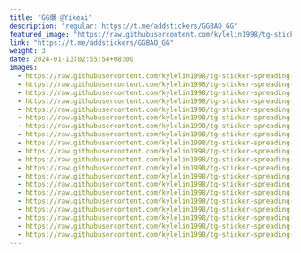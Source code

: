 ```yaml
---
title: "GG爆 @Yikeai"
description: "regular: https://t.me/addstickers/GGBAO_GG"
featured_image: "https://raw.githubusercontent.com/kylelin1998/tg-sticker-spreading-worldwide-images/main/img/0cf24d9b-cdce-41e9-a917-d1562f067f3d.jpg"
link: "https://t.me/addstickers/GGBAO_GG"
weight: 3
date: 2024-01-13T02:55:54+08:00
images:
  - https://raw.githubusercontent.com/kylelin1998/tg-sticker-spreading-worldwide-images/main/img/0cf24d9b-cdce-41e9-a917-d1562f067f3d.jpg
  - https://raw.githubusercontent.com/kylelin1998/tg-sticker-spreading-worldwide-images/main/img/84bb682b-fa23-465e-ad91-9683909d5410.jpg
  - https://raw.githubusercontent.com/kylelin1998/tg-sticker-spreading-worldwide-images/main/img/0b055a8f-81d9-439d-82d4-80b6a3ebc078.jpg
  - https://raw.githubusercontent.com/kylelin1998/tg-sticker-spreading-worldwide-images/main/img/c5ce89c2-fe26-4544-aa6d-90a23cbe4ac5.jpg
  - https://raw.githubusercontent.com/kylelin1998/tg-sticker-spreading-worldwide-images/main/img/873f2c18-4586-42ac-8fff-8bd6aacabaeb.jpg
  - https://raw.githubusercontent.com/kylelin1998/tg-sticker-spreading-worldwide-images/main/img/bf6405a1-8fcc-440c-a18d-71ec40f4f6f4.jpg
  - https://raw.githubusercontent.com/kylelin1998/tg-sticker-spreading-worldwide-images/main/img/aa51d18f-f6f0-4729-adc7-fa93625192aa.jpg
  - https://raw.githubusercontent.com/kylelin1998/tg-sticker-spreading-worldwide-images/main/img/61e4a4a0-685a-428b-8ba5-f761ca2b6c2b.jpg
  - https://raw.githubusercontent.com/kylelin1998/tg-sticker-spreading-worldwide-images/main/img/eef24c63-6b92-49f6-aefe-69aed55aafbb.jpg
  - https://raw.githubusercontent.com/kylelin1998/tg-sticker-spreading-worldwide-images/main/img/85926f40-b160-43bb-b729-93c6471b5bd0.jpg
  - https://raw.githubusercontent.com/kylelin1998/tg-sticker-spreading-worldwide-images/main/img/b5a04b62-1398-479c-81d0-eff5349f931a.jpg
  - https://raw.githubusercontent.com/kylelin1998/tg-sticker-spreading-worldwide-images/main/img/9ee7dc47-32c4-44b1-9fe6-a0c856c45b55.jpg
  - https://raw.githubusercontent.com/kylelin1998/tg-sticker-spreading-worldwide-images/main/img/a6cff3a6-72bc-4524-a8e7-fa1513606c08.jpg
  - https://raw.githubusercontent.com/kylelin1998/tg-sticker-spreading-worldwide-images/main/img/a6579eec-92b5-40ad-bfc4-64c5167b00de.jpg
  - https://raw.githubusercontent.com/kylelin1998/tg-sticker-spreading-worldwide-images/main/img/e34f7354-6f2c-4879-ae06-339aca9cd9e0.jpg
  - https://raw.githubusercontent.com/kylelin1998/tg-sticker-spreading-worldwide-images/main/img/bb0fad6e-18e9-4c0d-9e14-dd710142ca56.jpg
  - https://raw.githubusercontent.com/kylelin1998/tg-sticker-spreading-worldwide-images/main/img/a79a1e3a-ee3e-4d7e-a8a0-4dcebed193f2.jpg
  - https://raw.githubusercontent.com/kylelin1998/tg-sticker-spreading-worldwide-images/main/img/a494e4e1-2f84-4109-86dc-71a558edae22.jpg
  - https://raw.githubusercontent.com/kylelin1998/tg-sticker-spreading-worldwide-images/main/img/cb059511-6e4f-4e25-9406-97b120cc1199.jpg
  - https://raw.githubusercontent.com/kylelin1998/tg-sticker-spreading-worldwide-images/main/img/808e37a0-dcc4-43ca-97b4-5e1ccaa7d9cc.jpg
---
```

